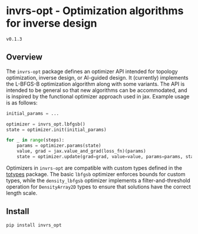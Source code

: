 # invrs-opt - Optimization algorithms for inverse design
`v0.1.3`

## Overview

The `invrs-opt` package defines an optimizer API intended for topology optimization, inverse design, or AI-guided design. It (currently) implements the L-BFGS-B optimization algorithm along with some variants. The API is intended to be general so that new algorithms can be accommodated, and is inspired by the functional optimizer approach used in jax. Example usage is as follows:

```python
initial_params = ...

optimizer = invrs_opt.lbfgsb()
state = optimizer.init(initial_params)

for _ in range(steps):
    params = optimizer.params(state)
    value, grad = jax.value_and_grad(loss_fn)(params)
    state = optimizer.update(grad=grad, value=value, params=params, state=state)
```

Optimizers in `invrs-opt` are compatible with custom types defined in the [totypes](https://github.com/invrs-io/totypes) package. The basic `lbfgsb` optimizer enforces bounds for custom types, while the `density_lbfgsb` optimizer implements a filter-and-threshold operation for `DensityArray2D` types to ensure that solutions have the correct length scale.

## Install
```
pip install invrs_opt
```
